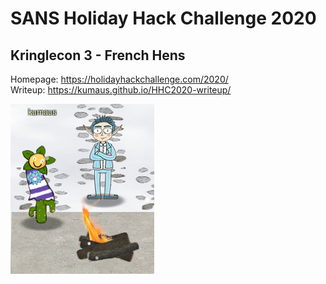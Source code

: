 # SANS Holiday Hack Challenge 2020
## Kringlecon 3 - French Hens

Homepage: https://holidayhackchallenge.com/2020/  \
Writeup: https://kumaus.github.io/HHC2020-writeup/

![Me and Jack](/img/intro/me_and_jack.png)
